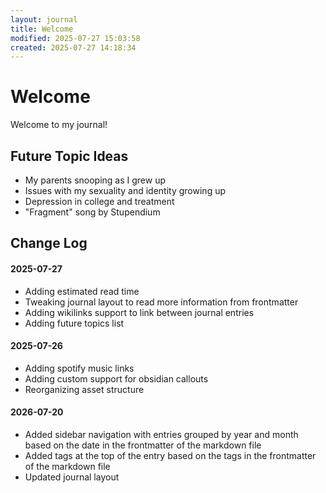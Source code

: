 ```yaml
---
layout: journal
title: Welcome
modified: 2025-07-27 15:03:58
created: 2025-07-27 14:18:34
---
```

# Welcome

Welcome to my journal!

## Future Topic Ideas
- My parents snooping as I grew up
- Issues with my sexuality and identity growing up
- Depression in college and treatment
- "Fragment" song by Stupendium

## Change Log

#### 2025-07-27
- Adding estimated read time
- Tweaking journal layout to read more information from frontmatter
- Adding wikilinks support to link between journal entries
- Adding future topics list

#### 2025-07-26
- Adding spotify music links
- Adding custom support for obsidian callouts
- Reorganizing asset structure

#### 2026-07-20
- Added sidebar navigation with entries grouped by year and month based on the date in the frontmatter of the markdown file
- Added tags at the top of the entry based on the tags in the frontmatter of the markdown file
- Updated journal layout